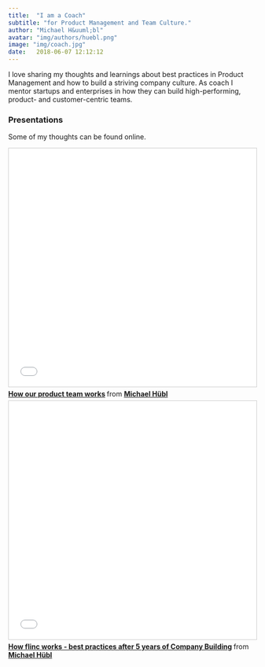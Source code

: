 ```yaml
---
title:  "I am a Coach"
subtitle: "for Product Management and Team Culture."
author: "Michael H&uuml;bl"
avatar: "img/authors/huebl.png"
image: "img/coach.jpg"
date:   2018-06-07 12:12:12
---
```


I love sharing my thoughts and learnings about best practices in Product Management and how to build a striving company culture. As coach I mentor startups and enterprises in how they can build high-performing, product- and customer-centric teams.

### Presentations

Some of my thoughts can be found online.

<iframe src="//www.slideshare.net/slideshow/embed_code/key/6z7zLuAOLAWqce" width="660" height="485" frameborder="0" marginwidth="0" marginheight="0" scrolling="no" style="border:1px solid #CCC; border-width:1px; margin-bottom:5px; max-width: 100%;" allowfullscreen> </iframe> <div style="margin-bottom:5px"> <strong> <a href="//www.slideshare.net/michaelhuebl/how-our-product-team-works" title="How our product team works" target="_blank">How our product team works</a> </strong> from <strong><a href="https://www.slideshare.net/michaelhuebl" target="_blank">Michael Hübl</a></strong> </div>


<iframe src="//www.slideshare.net/slideshow/embed_code/key/LI4JIwWniIeUiR" width="660" height="485" frameborder="0" marginwidth="0" marginheight="0" scrolling="no" style="border:1px solid #CCC; border-width:1px; margin-bottom:5px; max-width: 100%;" allowfullscreen> </iframe> <div style="margin-bottom:5px"> <strong> <a href="//www.slideshare.net/michaelhuebl/how-flinc-works-best-practices-after-5-years-of-company-building" title="How flinc works - best practices after 5 years of Company Building" target="_blank">How flinc works - best practices after 5 years of Company Building</a> </strong> from <strong><a href="https://www.slideshare.net/michaelhuebl" target="_blank">Michael Hübl</a></strong> </div>
